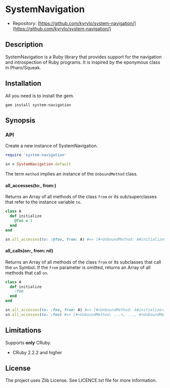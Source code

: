 SystemNavigation
==

* Repository: [https://github.com/kyrylo/system-navigation/](https://github.com/kyrylo/system-navigation/)

Description
-----------

SystemNavigation is a Ruby library that provides support for the navigation and
introspection of Ruby programs. It is inspired by the eponymous class in
Pharo/Squeak.

Installation
------------

All you need is to install the gem.

    gem install system-navigation

Synopsis
---
### API

Create a new instance of SystemNavigation.

```ruby
require 'system-navigation'

sn = SystemNavigation.default
```

The term `method` implies an instance of the `UnboundMethod` class.

#### all_accesses(to:, from:)

Returns an Array of all methods of the class `from` or its sub/superclasses that
refer to the instance variable `to`.

```ruby
class A
  def initialize
    @foo = 1
  end
end

sn.all_accesses(to: :@foo, from: A) #=> [#<UnboundMethod: A#initialize>]
```

#### all_calls(on:, from: nil)

Returns an Array of all methods of the class `from` or its subclasses that call
the `on` Symbol. If the `from` parameter is omitted, returns an Array of all
methods that call `on`.

```ruby
class A
  def initialize
    :foo
  end
end

sn.all_accesses(to: :foo, from: A) #=> [#<UnboundMethod: A#initialize>]
sn.all_accesses(to: :foo) #=> [#<UnboundMethod: ...>, ..., #<UnboundMethod: ...>]
```

Limitations
-----------

Supports **only** CRuby.

* CRuby 2.2.2 and higher

License
-------

The project uses Zlib License. See LICENCE.txt file for more information.
